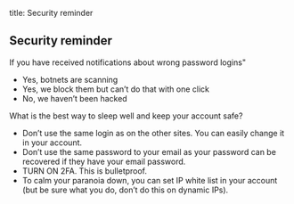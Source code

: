 title: Security reminder

## Security reminder
If you have received notifications about wrong password logins"

- Yes, botnets are scanning
- Yes, we block them but can’t do that with one click
- No, we haven’t been hacked

What is the best way to sleep well and keep your account safe?
- Don’t use the same login as on the other sites. You can easily change it in your account.
- Don’t use the same password to your email as your password can be recovered if they have your email password.
- TURN ON 2FA. This is bulletproof.
- To calm your paranoia down, you can set IP white list in your account (but be sure what you do, don’t do this on dynamic IPs).
